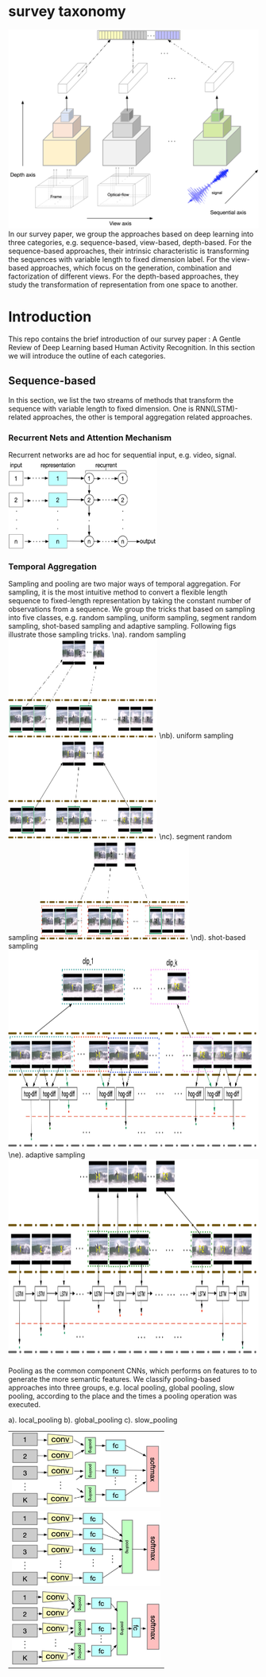 # survey taxonomy
<img src="https://github.com/Ontheway361/Human-Activity-Recognition/blob/master/assets/taxonomy.jpg" width="600" height="400" alt="首页"/>
In our survey paper, we group the approaches based on deep learning into three categories, e.g. sequence-based, view-based, depth-based. For the sequence-based approaches, their intrinsic characteristic is transforming the sequences with variable length to fixed dimension label. For the view-based approaches, which focus on the generation, combination and factorization of different views. For the depth-based approaches, they study the transformation of representation from one space to another.

# Introduction
This repo contains the brief introduction of our survey paper : A Gentle Review of Deep Learning based Human Activity Recognition. In this section we will introduce the outline of each categories.

## Sequence-based
In this section, we list the two streams of methods that transform the sequence with variable length to fixed dimension. One is RNN(LSTM)-related approaches, the other is temporal aggregation related approaches.

### Recurrent Nets and Attention Mechanism
Recurrent networks are ad hoc for sequential input, e.g. video, signal.
<img src="assets/sequential/fig7-rnn.jpg" width="300" height="180" alt="首页"/>

### Temporal Aggregation
Sampling and pooling are two major ways of temporal aggregation.
For sampling, it is the most intuitive method to convert a flexible length sequence to fixed-length representation by taking the constant number of observations from a sequence. We group the tricks that based on sampling into five classes, e.g. random sampling, uniform sampling, segment random sampling, shot-based sampling and adaptive sampling. Following figs illustrate those sampling tricks.
\na). random sampling
<img src="assets/sequential/fig8a-random.jpg" width="300" height="200" alt="首页"/>
\nb). uniform sampling
<img src="assets/sequential/fig8b-uniform.jpg" width="300" height="200" alt="首页"/>
\nc). segment random sampling
<img src="assets/sequential/fig8c-segment.jpg" width="300" height="200" alt="首页"/>
\nd). shot-based sampling
<img src="assets/sequential/fig8e-shot_based.jpg" width="600" height="400" alt="首页"/>
\ne). adaptive sampling
<img src="assets/sequential/fig8d-adaptive.jpg" width="600" height="400" alt="首页"/>

Pooling as the common component CNNs, which performs on features to to generate the more semantic features. We classify pooling-based approaches into three groups, e.g. local pooling, global pooling, slow pooling, according to the place and the times a pooling operation was executed.
<table style="border:0px">
   <tr>
       a). local_pooling
       <td><img src="assets/sequential/fig10a-local_pooling.jpg" width="300" height="150" frame=void rules=none></td>
   <tr>
       b). global_pooling
       <td><img src="assets/sequential/fig10b-global_pooling.jpg" width="300" height="150" frame=void rules=none></td>
   <tr>
       c). slow_pooling
       <td><img src="assets/sequential/fig10c-slow_pooling.jpg" width="300" height="150" frame=void rules=none></td>
</table>
